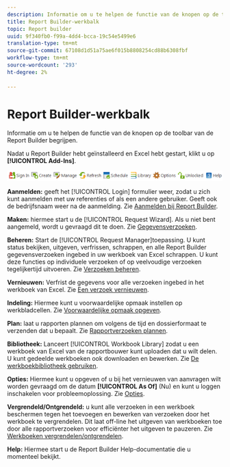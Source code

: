 ```yaml
---
description: Informatie om u te helpen de functie van de knopen op de toolbar van de Report Builder begrijpen.
title: Report Builder-werkbalk
topic: Report builder
uuid: 9f340fb0-f99a-4dd4-bcca-19c54e5499e6
translation-type: tm+mt
source-git-commit: 67108d1d51a75ae6f015b8808254cd88b6308fbf
workflow-type: tm+mt
source-wordcount: '293'
ht-degree: 2%

---
```



# Report Builder-werkbalk

Informatie om u te helpen de functie van de knopen op de toolbar van de Report Builder begrijpen.

Nadat u Report Builder hebt geïnstalleerd en Excel hebt gestart, klikt u op **[!UICONTROL Add-Ins]**.

![](assets/report_builder_toolbar.png)

**Aanmelden:** geeft het  [!UICONTROL Login] formulier weer, zodat u zich kunt aanmelden met uw referenties of als een andere gebruiker. Geeft ook de bedrijfsnaam weer na de aanmelding. Zie [Aanmelden bij Report Builder](/help/analyze/report-builder/setup/t-loggin-in-to-reportbuilder.md).

**Maken:** hiermee start u de  [!UICONTROL Request Wizard]. Als u niet bent aangemeld, wordt u gevraagd dit te doen. Zie [Gegevensverzoeken](/help/analyze/report-builder/data-requests/data-requests.md).

**Beheren:** Start de  [!UICONTROL Request Manager]toepassing. U kunt status bekijken, uitgeven, verfrissen, schrappen, en alle Report Builder gegevensverzoeken ingebed in uw werkboek van Excel schrappen. U kunt deze functies op individuele verzoeken of op veelvoudige verzoeken tegelijkertijd uitvoeren. Zie [Verzoeken beheren](/help/analyze/report-builder/manage-requests/r-arb-manage-requests.md).

**Vernieuwen:** Verfrist de gegevens voor alle verzoeken ingebed in het werkboek van Excel. Zie [Een verzoek vernieuwen](/help/analyze/report-builder/manage-requests/t-refresh-a-request.md).

**Indeling:** Hiermee kunt u voorwaardelijke opmaak instellen op werkbladcellen. Zie [Voorwaardelijke opmaak opgeven](/help/analyze/report-builder/manage-requests/specify-conditional-formatting.md).

**Plan:** laat u rapporten plannen om volgens de tijd en dossierformaat te verzenden dat u bepaalt. Zie [Rapportverzoeken plannen](/help/analyze/report-builder/schedule-report-requests.md).

**Bibliotheek:** Lanceert  [!UICONTROL Workbook Library] zodat u een werkboek van Excel van de rapportbouwer kunt uploaden dat u wilt delen. U kunt gedeelde werkboeken ook downloaden en bewerken. Zie [De werkboekbibliotheek gebruiken](/help/analyze/report-builder/workbook-library/t-upload-a-workbook.md).

**Opties:** Hiermee kunt u opgeven of u bij het vernieuwen van aanvragen wilt worden gevraagd om de datum  **[!UICONTROL As Of]** (Nu) en kunt u loggen inschakelen voor probleemoplossing. Zie [Opties](/help/analyze/report-builder/options.md).

**Vergrendeld/Ontgrendeld:** u kunt alle verzoeken in een werkboek beschermen tegen het toevoegen en bewerken van verzoeken door het werkboek te vergrendelen. Dit laat off-line het uitgeven van werkboeken toe door alle rapportverzoeken voor efficiënter het uitgeven te pauzeren. Zie [Werkboeken vergrendelen/ontgrendelen](/help/analyze/report-builder/workbook-library/protect-wb.md).

**Help:** Hiermee start u de Report Builder Help-documentatie die u momenteel bekijkt.
